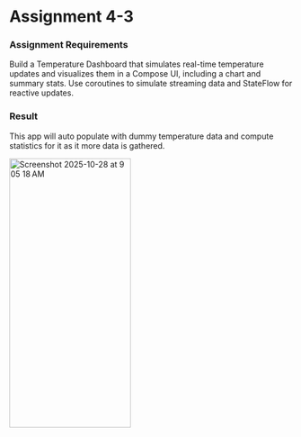 # Assignment 4-3

### Assignment Requirements

Build a Temperature Dashboard that simulates real-time temperature updates and visualizes them in a Compose UI, including a chart and summary stats.
Use coroutines to simulate streaming data and StateFlow for reactive updates.

### Result

This app will auto populate with dummy temperature data and compute statistics for it as it more data is gathered.

<img width="216" height="478" alt="Screenshot 2025-10-28 at 9 05 18 AM" src="https://github.com/user-attachments/assets/812c5f2f-b757-4494-9eac-95b5cfc6b3fc" />
